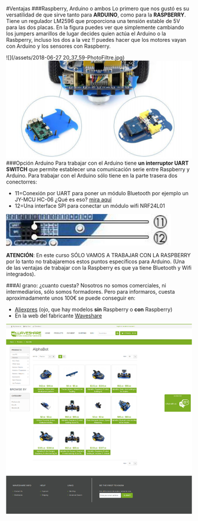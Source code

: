 #Ventajas
###Raspberry, Arduino o ambos
Lo primero que nos gustó es su versatilidad de que sirve tanto para **ARDUINO**, como para la **RASPBERRY**. 
Tiene un regulador LM2596 que proporciona una tensión estable de 5V para las dos placas. 
En la figura puedes ver que simplemente cambiando los jumpers amarillos de lugar decides quien actúa el Arduino o la Rasbperry, incluso los dos a la vez !! puedes hacer que los motores vayan con Arduino y los sensores con Raspberry.

![](/assets/2018-06-27 20_37_59-PhotoFiltre.jpg)
![](/assets/both.png)
###Opción Arduino 
Para trabajar con el Arduino tiene **un interruptor UART SWITCH** que permite establecer una comunicación serie entre Raspberry y Arduino.
Para trabajar con el Arduino sólo tiene en la parte trasera dos conectorres:
* 11=Conexión por UART para poner un módulo Bluetooth por ejemplo un JY-MCU HC-06 ¿Qué es eso? [mira aquí](https://catedu.github.io/programa-arduino-mediante-codigo/mdulo_bluetooth.html)
* 12=Una interface SPI para conectar un módulo wifi NRF24L01

![](/assets/uart.jpg)

**ATENCIÓN**: En este curso SÓLO VAMOS A TRABAJAR CON LA RASPBERRY por lo tanto no trabajaremos estos puntos específicos para Arduino. (Una de las ventajas de trabajar con la Raspberry es que ya tiene Bluetooth y Wifi integrados).

###Al grano: ¿cuanto cuesta?
Nosotros no somos comerciales, ni intermediarios, sólo somos formadores. Pero para informaros, cuesta aproximadamente unos 100€ se puede conseguir en:
* [Aliexpres](https://es.aliexpress.com/wholesale?catId=0&initiative_id=SB_20180627103432&SearchText=alphabot) (ojo, que hay modelos **sin** Raspberry o **con** Raspberry)
* En la web del fabricante [Waveshare](https://www.waveshare.com/product/alphabot-pi3-b-plus.htm)

![](/assets/waveshare.png)


